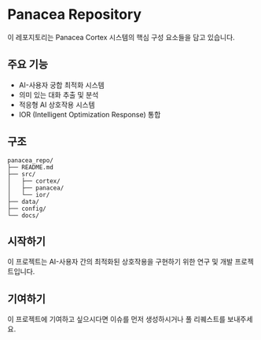 # Panacea Repository

이 레포지토리는 Panacea Cortex 시스템의 핵심 구성 요소들을 담고 있습니다.

## 주요 기능

- AI-사용자 궁합 최적화 시스템
- 의미 있는 대화 추출 및 분석
- 적응형 AI 상호작용 시스템
- IOR (Intelligent Optimization Response) 통합

## 구조

```
panacea_repo/
├── README.md
├── src/
│   ├── cortex/
│   ├── panacea/
│   └── ior/
├── data/
├── config/
└── docs/
```

## 시작하기

이 프로젝트는 AI-사용자 간의 최적화된 상호작용을 구현하기 위한 연구 및 개발 프로젝트입니다.

## 기여하기

이 프로젝트에 기여하고 싶으시다면 이슈를 먼저 생성하시거나 풀 리퀘스트를 보내주세요.
